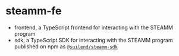 # steamm-fe

- frontend, a TypeScript frontend for interacting with the STEAMM program
- sdk, a TypeScript SDK for interacting with the STEAMM program published on npm as [`@suilend/steamm-sdk`](https://www.npmjs.com/package/@suilend/steamm-sdk)
